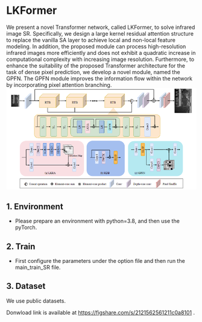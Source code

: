# LKFormer

We present a novel Transformer network, called LKFormer, to solve infrared image SR. Specifically, we design a large kernel residual attention structure to replace the vanilla SA layer to achieve local and non-local feature modeling. In addition, the proposed module can process high-resolution infrared images more efficiently and does not exhibit a quadratic increase in computational complexity with increasing image resolution. Furthermore, to enhance the suitability of the proposed Transformer architecture for the task of dense pixel prediction, we develop a novel module, named the GPFN. The GPFN module improves the information flow within the network by incorporating pixel attention branching.
![LKFormer网络结构图](imgs/image-20240126141612694.png)

## 1. Environment

* Please prepare an environment with python=3.8, and then use the pyTorch.

## 2. Train

- First configure the parameters under the option file and then run the main_train_SR file.

## 3. Dataset

We use public datasets.

Donwload link is available at  https://figshare.com/s/2121562561211c0a8101 .
